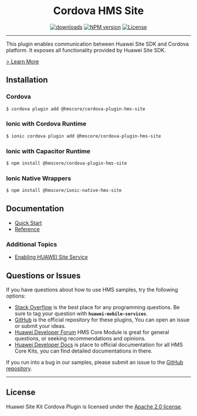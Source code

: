 <p align="center">
  <h1 align="center">Cordova HMS Site</h1>
</p>

<p align="center">
  <a href="https://www.npmjs.com/package/@hmscore/cordova-plugin-hms-site"><img src="https://img.shields.io/npm/dm/@hmscore/cordova-plugin-hms-site?color=%23007EC6&style=for-the-badge" alt="downloads"></a>
  <a href="https://www.npmjs.com/package/@hmscore/cordova-plugin-hms-site"><img src="https://img.shields.io/npm/v/@hmscore/cordova-plugin-hms-site?color=%23ed2a1c&style=for-the-badge" alt="NPM version"></a>
  <a href="./LICENSE"><img src="https://img.shields.io/npm/l/@hmscore/cordova-plugin-hms-site.svg?color=%3bcc62&style=for-the-badge" alt="License"></a>
</p>

---

This plugin enables communication between Huawei Site SDK and Cordova platform. It exposes all
functionality provided by Huawei Site SDK.

[> Learn More](https://developer.huawei.com/consumer/en/doc/development/HMS-Plugin-Guides/introduction-0000001050260022?ha_source=hms1)

## Installation

### Cordova

```bash
$ cordova plugin add @hmscore/cordova-plugin-hms-site
```

### Ionic with Cordova Runtime

```bash
$ ionic cordova plugin add @hmscore/cordova-plugin-hms-site
```

### Ionic with Capacitor Runtime

```bash
$ npm install @hmscore/cordova-plugin-hms-site
```

### Ionic Native Wrappers

```bash
$ npm install @hmscore/ionic-native-hms-site
```

## Documentation

- [Quick Start](https://developer.huawei.com/consumer/en/doc/development/HMS-Plugin-Guides/preparing-dev-environment-0000001050415567?ha_source=hms1)
- [Reference](https://developer.huawei.com/consumer/en/doc/development/HMS-Plugin-References/overview-0000001050178899?ha_source=hms1)

### Additional Topics

- [Enabling HUAWEI Site Service](https://developer.huawei.com/consumer/en/doc/development/HMS-Plugin-Guides/config-agc-0000001050173624?ha_source=hms1)

## Questions or Issues

If you have questions about how to use HMS samples, try the following options:

- [Stack Overflow](https://stackoverflow.com/questions/tagged/huawei-mobile-services) is the best
  place for any programming questions. Be sure to tag your question
  with **`huawei-mobile-services`**.
- [GitHub](https://github.com/HMS-Core/hms-cordova-plugin) is the official repository for these
  plugins, You can open an issue or submit your ideas.
- [Huawei Developer Forum](https://forums.developer.huawei.com/forumPortal/en/home?fid=0101187876626530001&ha_source=hms1)
  HMS Core Module is great for general questions, or seeking recommendations and opinions.
- [Huawei Developer Docs](https://developer.huawei.com/consumer/en/doc/overview/HMS-Core-Plugin?ha_source=hms1)
  is place to official documentation for all HMS Core Kits, you can find detailed documentations in
  there.

If you run into a bug in our samples, please submit an issue to
the [GitHub repository](https://github.com/HMS-Core/hms-cordova-plugin).

---

## License

Huawei Site Kit Cordova Plugin is licensed under the [Apache 2.0 license](LICENSE).
